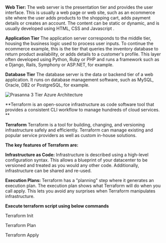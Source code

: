 **Web Tier:**
The web server is the presentation tier and provides the user interface. This is usually a web page or web site, such as an ecommerce site where the user adds products to the shopping cart, adds payment details or creates an account. The content can be static or dynamic, and is usually developed using HTML, CSS and Javascript .

**Application Tier**
The application server corresponds to the middle tier, housing the business logic used to process user inputs. To continue the ecommerce example, this is the tier that queries the inventory database to return product availability, or adds details to a customer's profile. This layer often developed using Python, Ruby or PHP and runs a framework such as e Django, Rails, Symphony or ASP.NET, for example.

**Database Tier**
The database server is the data or backend tier of a web application. It runs on database management software, such as MySQL, Oracle, DB2 or PostgreSQL, for example.


![Prasanna 3 Tier Azure Architecture ](https://user-images.githubusercontent.com/55081476/130340740-d0a67795-dca6-498c-8bc0-51b7f5a8297a.png)


**Terraform is an open-source infrastructure as code software tool that provides a consistent CLI workflow to manage hundreds of cloud services. **


**Terraform**
Terraform is a tool for building, changing, and versioning infrastructure safely and efficiently. Terraform can manage existing and popular service providers as well as custom in-house solutions.

**The key features of Terraform are:**

**Infrastructure as Code:** Infrastructure is described using a high-level configuration syntax. This allows a blueprint of your datacenter to be versioned and treated as you would any other code. Additionally, infrastructure can be shared and re-used.

**Execution Plans:** Terraform has a "planning" step where it generates an execution plan. The execution plan shows what Terraform will do when you call apply. This lets you avoid any surprises when Terraform manipulates infrastructure.

**Execute terraform script using below commands**


Terraform Init

Terraform Plan 

Terraform Apply 
